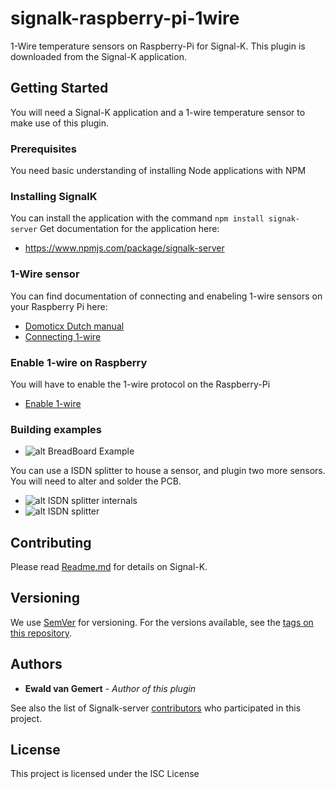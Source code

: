 # signalk-raspberry-pi-1wire

1-Wire temperature sensors on Raspberry-Pi for Signal-K. This plugin is downloaded from the Signal-K application.

## Getting Started

You will need a Signal-K application and a 1-wire temperature sensor to make use of this plugin.

### Prerequisites

You need basic understanding of installing Node applications with NPM

### Installing SignalK

You can install the application with the command `npm install signak-server`
Get documentation for the application here:
- https://www.npmjs.com/package/signalk-server

### 1-Wire sensor

You can find documentation of connecting and enabeling 1-wire sensors on your Raspberry Pi here:
- [Domoticx Dutch manual](http://domoticx.com/raspberry-pi-temperatuur-sensor-ds18b20-uitlezen/)
- [Connecting 1-wire](https://www.modmypi.com/blog/ds18b20-one-wire-digital-temperature-sensor-and-the-raspberry-pi)

### Enable 1-wire on Raspberry

You will have to enable the 1-wire protocol on the Raspberry-Pi
- [Enable 1-wire](https://www.raspberrypi-spy.co.uk/2018/02/enable-1-wire-interface-raspberry-pi/)

### Building examples

- ![alt BreadBoard Example](https://raw.githubusercontent.com/ewaldvangemert/signalk-raspberry-pi-1wire/master/examples/raspberry-breadboard-1wire.jpg)

You can use a ISDN splitter to house a sensor, and plugin two more sensors. You will need to alter and solder the PCB.

- ![alt ISDN splitter internals](https://raw.githubusercontent.com/ewaldvangemert/signalk-raspberry-pi-1wire/master/examples/raspberry-1wire-from-isdn-splitter.jpg)
- ![alt ISDN splitter](https://raw.githubusercontent.com/ewaldvangemert/signalk-raspberry-pi-1wire/master/examples/raspberry-1wire-from-isdn-splitter2.jpg)

## Contributing

Please read [Readme.md](https://github.com/SignalK/signalk-server-node) for details on Signal-K.

## Versioning

We use [SemVer](http://semver.org/) for versioning. For the versions available, see the [tags on this repository](https://github.com/ewaldvangemert/signalk-raspberry-pi-1wire/tags).

## Authors

* **Ewald van Gemert** - *Author of this plugin*

See also the list of Signalk-server [contributors](https://github.com/SignalK/signalk-server-node/graphs/contributors) who participated in this project.

## License

This project is licensed under the ISC License
